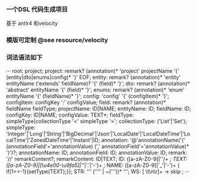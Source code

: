 ### 一个DSL 代码生成项目
基于 antlr4 和velocity 
### 模版可定制 @see resource/velocity
### 词法语法如下
···
root: project;
project: remark? (annotation)* 'project' projectName '{' (entity|dto|enums|config)* '}'  EOF;
entity: remark? (annotation)* 'entity' entityName ('extends' fieldName)? '{' (field)* '}';
dto: remark? (annotation)* 'abstract' entityName '{' (field)* '}';
enums: remark? (annotation)* 'enum' entityName '{' (fieldName)* '}';
config: 'config' '{' (configItem)* '}';
configItem: configKey ':' configValue;
field: remark? (annotation)* fieldName fieldType;
projectName: ID|NAME;
entityName: ID;
fieldName: ID;
configKey: ID|NAME;
configValue: TEXT*;
fieldType: simpleType|collectionType '<' simpleType '>';
collectionType: ('List'|'Set');
simpleType: 'Integer'|'Long'|'String'|'BigDecimal'|'Json'|'LocalDate'|'LocalDateTime'|'LocalTime'|'ZonedDateTime'|'Instant'|ID;
annotation: '@'annotationName('(' (annotationField'='annotationValue) (',' annotationField'='annotationValue)* ')')?;
annotationName: ID;
annotationField: ID;
annotationValue: ID;
remark: '//' remarkContent?;
remarkContent: ID|TEXT;
ID: ([a-zA-Z0-9]|'_')+ ;
TEXT: ([a-zA-Z0-9]|[\u4e00-\u9fa5]|'_'|'.'|'-')+ ;
NAME: ([a-zA-Z0-9]|'_'|'-')+ { if(1==-1){setType(TEXT);}};
STR: '\'' ('\'\'' | ~('\''))* '\'';
WS: [ \t\n\r]+ -> skip ;
···
